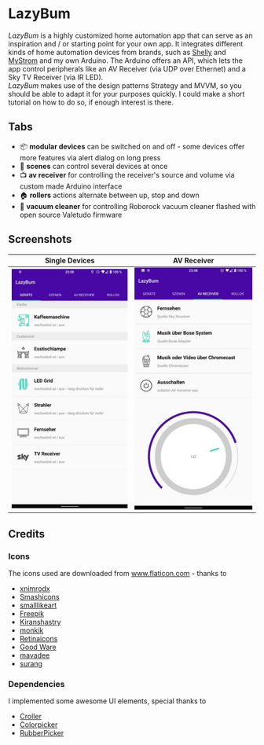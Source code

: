 # LazyBum

_LazyBum_ is a highly customized home automation app that can serve as an inspiration and / or starting point for your own app. It integrates different kinds of home automation devices from brands, such as [Shelly](<https://shelly.cloud>) and [MyStrom](<https://mystrom.com>) and my own Arduino. The Arduino offers an API, which lets the app control peripherals like an AV Receiver (via UDP over Ethernet) and a Sky TV Receiver (via IR LED).  
_LazyBum_ makes use of the design patterns Strategy and MVVM, so you should be able to adapt it for your purposes quickly. I could make a short tutorial on how to do so, if enough interest is there.

## Tabs

- 📦 **modular devices** can be switched on and off - some devices offer more features via alert dialog on long press
- 🌅 **scenes** can control several devices at once
- 📺 **av receiver** for controlling the receiver's source and volume via custom made Arduino interface
- 🏠 **rollers** actions alternate between up, stop and down
- 🤖 **vacuum cleaner** for controlling Roborock vacuum cleaner flashed with open source Valetudo firmware

## Screenshots

   Single Devices    |         AV Receiver      |
:-------------------------:|:-------------------------:
![](screenshots/screenshot-1.jpg)  |  ![](screenshots/screenshot-2.jpg)

## Credits

### Icons

The icons used are downloaded from <a href="https://www.flaticon.com/de/" title="Flaticon">www.flaticon.com</a> - thanks to
- <a href="https://www.flaticon.com/de/kostenloses-icon/kaffeemaschine_3234299?term=kaffeemaschine&page=1&position=7" title="xnimrodx">xnimrodx</a>
- <a href="https://www.flaticon.com/de/autoren/smashicons" title="Smashicons">Smashicons</a>
- <a href="https://www.flaticon.com/de/autoren/smalllikeart" title="smalllikeart">smalllikeart</a>
- <a href="https://www.flaticon.com/de/autoren/freepik" title="Freepik">Freepik</a>
- <a href="https://www.flaticon.com/authors/kiranshastry" title="Kiranshastry">Kiranshastry</a>
- <a href="https://www.flaticon.com/de/autoren/monkik" title="monkik">monkik</a>
- <a href="https://www.flaticon.com/de/autoren/retinaicons" title="Retinaicons">Retinaicons</a>
- <a href="https://www.flaticon.com/de/autoren/good-ware" title="Good Ware">Good Ware</a>
- <a href="https://www.flaticon.com/de/autoren/mavadee" title="mavadee">mavadee</a>
- <a href="https://www.flaticon.com/de/autoren/surang" title="surang">surang</a>

### Dependencies

I implemented some awesome UI elements, special thanks to
- [Croller](<https://github.com/harjot-oberai/Croller>)
- [Colorpicker](<https://github.com/QuadFlask/colorpicker>)
- [RubberPicker](<https://github.com/Chrisvin/RubberPicker>)
